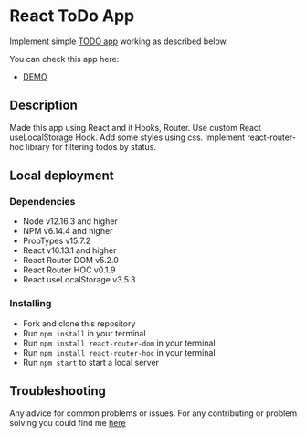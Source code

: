 
# React ToDo App

Implement simple [TODO app](http://todomvc.com/examples/vanillajs/) working as described below.

You can check this app here:

* [DEMO](https://bogdandobak.github.io/Todo-App/#/all)

## Description

Made this app using React and it Hooks, Router. Use custom React useLocalStorage Hook. Add some styles using css. Implement react-router-hoc library for filtering todos by status.

## Local deployment

### Dependencies

* Node v12.16.3 and higher
* NPM v6.14.4 and higher
* PropTypes v15.7.2
* React v16.13.1 and higher
* React Router DOM v5.2.0 
* React Router HOC v0.1.9
* React useLocalStorage v3.5.3

### Installing

* Fork and clone this repository
* Run `npm install` in your terminal
* Run `npm install react-router-dom` in your terminal
* Run `npm install react-router-hoc` in your terminal
* Run `npm start` to start a local server

## Troubleshooting

Any advice for common problems or issues. For any contributing or problem solving you could find me [here](https://www.linkedin.com/in/bohdan-dobak-6a31a7198/)





